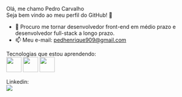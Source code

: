 Olá, me chamo Pedro Carvalho </br>
Seja bem vindo ao meu perfil do GitHub! 👋

- 👯 Procuro me tornar desenvolvedor front-end em médio prazo e desenvolvedor full-stack a longo prazo.
- 📫 Meu e-mail: pedhenrique909@gmail.com

Tecnologias que estou aprendendo: </br>
<img src="https://cdn.jsdelivr.net/gh/devicons/devicon/icons/html5/html5-plain-wordmark.svg" width="40" height="40"/> <img src="https://cdn.jsdelivr.net/gh/devicons/devicon/icons/css3/css3-plain-wordmark.svg" width="40" height="40"/> <img src="https://cdn.jsdelivr.net/gh/devicons/devicon/icons/javascript/javascript-original.svg" width="40" height="40"/>

Linkedin: </br>
<a href="https://www.linkedin.com/in/pedro-carvalho-67819823b" target="_blank"><img src="https://img.shields.io/badge/-LinkedIn-%230077B5?style=for-the-badge&logo=linkedin&logoColor=white" target="_blank"></a>

